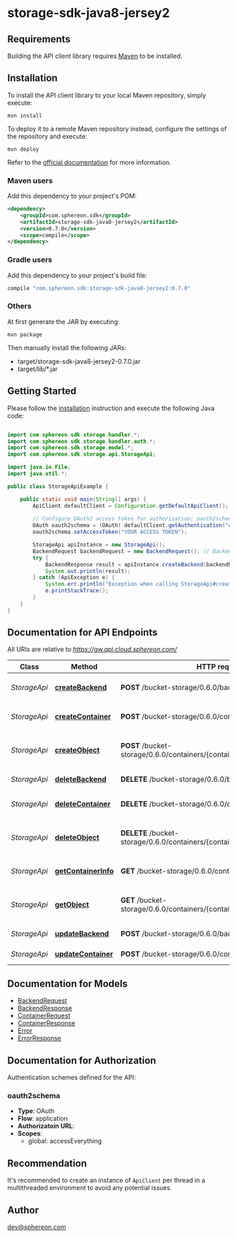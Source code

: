 # storage-sdk-java8-jersey2

## Requirements

Building the API client library requires [Maven](https://maven.apache.org/) to be installed.

## Installation

To install the API client library to your local Maven repository, simply execute:

```shell
mvn install
```

To deploy it to a remote Maven repository instead, configure the settings of the repository and execute:

```shell
mvn deploy
```

Refer to the [official documentation](https://maven.apache.org/plugins/maven-deploy-plugin/usage.html) for more information.

### Maven users

Add this dependency to your project's POM:

```xml
<dependency>
    <groupId>com.sphereon.sdk</groupId>
    <artifactId>storage-sdk-java8-jersey2</artifactId>
    <version>0.7.0</version>
    <scope>compile</scope>
</dependency>
```

### Gradle users

Add this dependency to your project's build file:

```groovy
compile "com.sphereon.sdk:storage-sdk-java8-jersey2:0.7.0"
```

### Others

At first generate the JAR by executing:

    mvn package

Then manually install the following JARs:

* target/storage-sdk-java8-jersey2-0.7.0.jar
* target/lib/*.jar

## Getting Started

Please follow the [installation](#installation) instruction and execute the following Java code:

```java

import com.sphereon.sdk.storage.handler.*;
import com.sphereon.sdk.storage.handler.auth.*;
import com.sphereon.sdk.storage.model.*;
import com.sphereon.sdk.storage.api.StorageApi;

import java.io.File;
import java.util.*;

public class StorageApiExample {

    public static void main(String[] args) {
        ApiClient defaultClient = Configuration.getDefaultApiClient();
        
        // Configure OAuth2 access token for authorization: oauth2schema
        OAuth oauth2schema = (OAuth) defaultClient.getAuthentication("oauth2schema");
        oauth2schema.setAccessToken("YOUR ACCESS TOKEN");

        StorageApi apiInstance = new StorageApi();
        BackendRequest backendRequest = new BackendRequest(); // BackendRequest | backendRequest
        try {
            BackendResponse result = apiInstance.createBackend(backendRequest);
            System.out.println(result);
        } catch (ApiException e) {
            System.err.println("Exception when calling StorageApi#createBackend");
            e.printStackTrace();
        }
    }
}

```

## Documentation for API Endpoints

All URIs are relative to *https://gw.api.cloud.sphereon.com/*

Class | Method | HTTP request | Description
------------ | ------------- | ------------- | -------------
*StorageApi* | [**createBackend**](docs/StorageApi.md#createBackend) | **POST** /bucket-storage/0.6.0/backends | Create a new backend
*StorageApi* | [**createContainer**](docs/StorageApi.md#createContainer) | **POST** /bucket-storage/0.6.0/containers | Create a new container
*StorageApi* | [**createObject**](docs/StorageApi.md#createObject) | **POST** /bucket-storage/0.6.0/containers/{containerId}/objects/{objectPath} | Create a new object within a container
*StorageApi* | [**deleteBackend**](docs/StorageApi.md#deleteBackend) | **DELETE** /bucket-storage/0.6.0/backends/{backendId} | Delete a backend
*StorageApi* | [**deleteContainer**](docs/StorageApi.md#deleteContainer) | **DELETE** /bucket-storage/0.6.0/containers/{containerId} | Delete an existing container
*StorageApi* | [**deleteObject**](docs/StorageApi.md#deleteObject) | **DELETE** /bucket-storage/0.6.0/containers/{containerId}/objects/{objectPath} | Delete an existing object from a container.
*StorageApi* | [**getContainerInfo**](docs/StorageApi.md#getContainerInfo) | **GET** /bucket-storage/0.6.0/containers/{containerId} | Get container information
*StorageApi* | [**getObject**](docs/StorageApi.md#getObject) | **GET** /bucket-storage/0.6.0/containers/{containerId}/objects/{objectPath} | Get an existing object from a container
*StorageApi* | [**updateBackend**](docs/StorageApi.md#updateBackend) | **POST** /bucket-storage/0.6.0/backends/{backendId} | Update a backend
*StorageApi* | [**updateContainer**](docs/StorageApi.md#updateContainer) | **POST** /bucket-storage/0.6.0/containers/{containerId} | Update a container


## Documentation for Models

 - [BackendRequest](docs/BackendRequest.md)
 - [BackendResponse](docs/BackendResponse.md)
 - [ContainerRequest](docs/ContainerRequest.md)
 - [ContainerResponse](docs/ContainerResponse.md)
 - [Error](docs/Error.md)
 - [ErrorResponse](docs/ErrorResponse.md)


## Documentation for Authorization

Authentication schemes defined for the API:
### oauth2schema

- **Type**: OAuth
- **Flow**: application
- **Authorizatoin URL**: 
- **Scopes**: 
  - global: accessEverything


## Recommendation

It's recommended to create an instance of `ApiClient` per thread in a multithreaded environment to avoid any potential issues.

## Author

dev@sphereon.com


